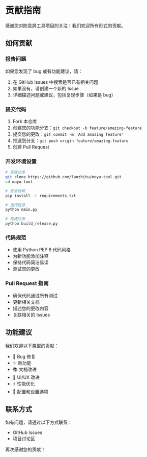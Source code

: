 # 贡献指南

感谢您对防息屏工具项目的关注！我们欢迎所有形式的贡献。

## 如何贡献

### 报告问题
如果您发现了 bug 或有功能建议，请：
1. 在 GitHub Issues 中搜索是否已有相关问题
2. 如果没有，请创建一个新的 Issue
3. 详细描述问题或建议，包括复现步骤（如果是 bug）

### 提交代码
1. Fork 本仓库
2. 创建您的功能分支：`git checkout -b feature/amazing-feature`
3. 提交您的更改：`git commit -m 'Add amazing feature'`
4. 推送到分支：`git push origin feature/amazing-feature`
5. 创建 Pull Request

### 开发环境设置
```bash
# 克隆仓库
git clone https://github.com/lanzhitu/moyu-tool.git
cd moyu-tool

# 安装依赖
pip install -r requirements.txt

# 运行程序
python main.py

# 构建应用
python build_release.py
```

### 代码规范
- 使用 Python PEP 8 代码风格
- 为新功能添加注释
- 保持代码简洁易读
- 测试您的更改

### Pull Request 指南
- 确保代码通过所有测试
- 更新相关文档
- 描述您的更改内容
- 关联相关的 Issues

## 功能建议

我们欢迎以下类型的贡献：
- 🐛 Bug 修复
- ✨ 新功能
- 📚 文档改进
- 🎨 UI/UX 改进
- ⚡ 性能优化
- 🔧 配置和设置选项

## 联系方式

如有问题，请通过以下方式联系：
- GitHub Issues
- 项目讨论区

再次感谢您的贡献！
